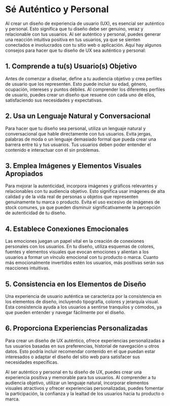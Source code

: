 # Sé Auténtico y Personal

Al crear un diseño de experiencia de usuario (UX), es esencial ser auténtico y personal. Esto significa que tu diseño debe ser genuino, veraz y relacionable con tus usuarios. Al ser auténtico y personal, puedes generar una reacción intuitiva positiva en tus usuarios, ya que se sienten conectados e involucrados con tu sitio web o aplicación. Aquí hay algunos consejos para hacer que tu diseño de UX sea auténtico y personal:

## 1. Comprende a tu(s) Usuario(s) Objetivo

Antes de comenzar a diseñar, define a tu audiencia objetivo y crea perfiles de usuario que los representen. Esto puede incluir su edad, género, ocupación, intereses y puntos débiles. Al comprender los diferentes perfiles de usuario, puedes crear un diseño que resuene con cada uno de ellos, satisfaciendo sus necesidades y expectativas.

## 2. Usa un Lenguaje Natural y Conversacional

Para hacer que tu diseño sea personal, utiliza un lenguaje natural y conversacional que hable directamente con tus usuarios. Evita jergas, palabras de moda o un lenguaje demasiado formal que pueda crear una barrera entre tú y tus usuarios. Tus usuarios deben poder entender el contenido e interactuar con él sin problemas.

## 3. Emplea Imágenes y Elementos Visuales Apropiados

Para mejorar la autenticidad, incorpora imágenes y gráficos relevantes y relacionables con tu audiencia objetivo. Esto significa usar imágenes de alta calidad y de la vida real de personas u objetos que representen genuinamente tu marca o producto. Evita el uso excesivo de imágenes de stock comunes, ya que pueden disminuir significativamente la percepción de autenticidad de tu diseño.

## 4. Establece Conexiones Emocionales

Las emociones juegan un papel vital en la creación de conexiones personales con los usuarios. En tu diseño, utiliza esquemas de colores, fuentes y elementos visuales que evocan emociones y alientan a los usuarios a formar un vínculo emocional con tu producto o marca. Cuanto más emocionalmente invertidos estén los usuarios, más positivas serán sus reacciones intuitivas.

## 5. Consistencia en los Elementos de Diseño

Una experiencia de usuario auténtica se caracteriza por la consistencia en los elementos de diseño, incluyendo tipografía, colores y jerarquía visual. Esta consistencia ayuda a los usuarios a sentirse tranquilos y cómodos, ya que pueden entender y navegar fácilmente por el diseño.

## 6. Proporciona Experiencias Personalizadas

Para crear un diseño de UX auténtico, ofrece experiencias personalizadas a tus usuarios basadas en sus preferencias, historial de navegación u otros datos. Esto podría incluir recomendar contenido en el que puedan estar interesados o adaptar el diseño del sitio web para satisfacer sus necesidades específicas.

Al ser auténtico y personal en tu diseño de UX, puedes crear una experiencia positiva y memorable para tus usuarios. Al comprender a tu audiencia objetivo, utilizar un lenguaje natural, incorporar elementos visuales atractivos y ofrecer experiencias personalizadas, puedes fomentar la participación, la confianza y la lealtad de los usuarios hacia tu producto o marca.
